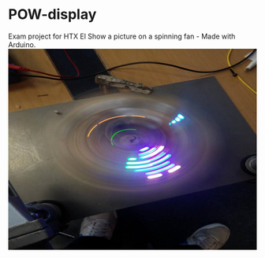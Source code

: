 # POW-display
Exam project for HTX El
Show a picture on a spinning fan - Made with Arduino.
![Image of POW-display](https://github.com/FrostieDev/POW-display/blob/master/POW-display.PNG)
